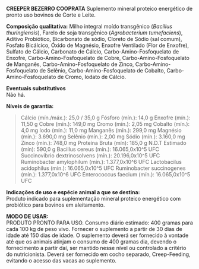 ﻿**CREEPER BEZERRO COOPRATA**
Suplemento mineral proteico energético de pronto uso bovinos de Corte e Leite.
 
**Composição qualitativa:**
Milho integral moído transgênico (*Bacillus thuringiensis*), Farelo de soja transgênico (*Agrobacterium tumefaciens*), Aditivo Probiótico, Bicarbonato de sódio, Cloreto de Sódio (sal comum), Fosfato Bicálcico, Óxido de Magnésio, Enxofre Ventilado (Flor de Enxofre), Sulfato de Cálcio, Carbonato de Cálcio, Carbo-Amino-Fosfoquelato de Enxofre, Carbo-Amino-Fosfoquelato de Cobre, Carbo-Amino-Fosfoquelato de Manganês, Carbo-Amino-Fosfoquelato de Zinco, Carbo-Amino-Fosfoquelato de Selênio, Carbo-Amino-Fosfoquelato de Cobalto, Carbo-Amino-Fosfoquelato de Cromo, Iodato de Cálcio.

**Eventuais substitutivos**    
Não há.  

**Níveis de garantia:**  
>Cálcio (mín./máx.): 25,0 / 35,0 g
>Fósforo (mín.): 14,0 g
>Enxofre (mín.): 11,50 g
>Cobre (mín.): 149,0 mg
>Cromo (mín.): 2,05 mg
>Cobalto (mín.): 4,0 mg
>Iodo (mín.): 11,0 mg
>Manganês (mín.): 299,0 mg
>Magnésio (mín.): 3.690,0 mg
>Selênio (mín.): 2,00 mg
>Sódio (mín.): 3.160,0 mg
>Zinco (mín.): 748,0 mg
>Proteína Bruta (mín): 185,0 g
>N.D.T Estimado (mín): 590,0 g
>Bacillus cereus (mín.): 16.065,0x10^5 UFC
>Succinovibrio dextrinosolvens (mín.): 20.196,0x10^5 UFC
>Ruminobacter amylophilum (mín.): 1.377,0x10^6 UFC
>Lactobacilus acidophilus (mín.): 16.065,0x10^5 UFC
>Ruminobacter succinogenes (mín.): 1.377,0x10^6 UFC
>Enterococcus faecium (mín.): 16.065,0x10^5 UFC

**Indicações de uso e espécie animal a que se destina:**    
Produto indicado para suplementação mineral proteico energético com probiótico para bovinos em aleitamento.
  
**MODO DE USAR:**    
PRODUTO PRONTO PARA USO. Consumo diário estimado: 400 gramas para cada 100 kg de peso vivo. Fornecer o suplemento a partir de 30 dias de idade até 150 dias de idade. O suplemento deverá ser fornecido à vontade até que os animais atinjam o consumo de 400 gramas dia, devendo o fornecimento a partir daí, ser mantido nesse nível ou controlado a critério do nutricionista. Deverá ser fornecido em cocho separado, Creep-Feeding, evitando o acesso das vacas ao suplemento.

